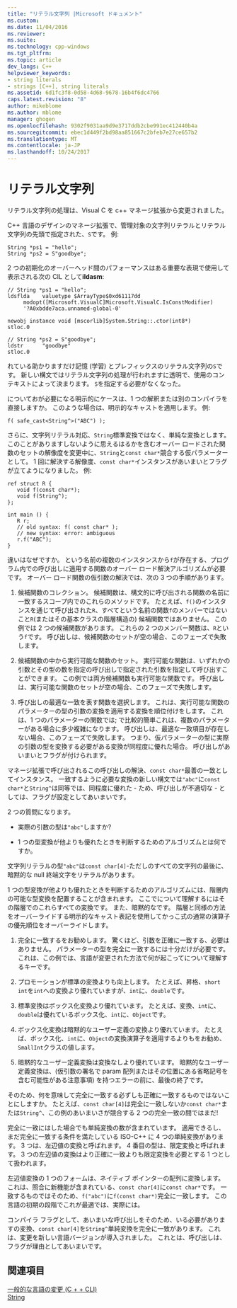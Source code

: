 ```yaml
---
title: "リテラル文字列 |Microsoft ドキュメント"
ms.custom: 
ms.date: 11/04/2016
ms.reviewer: 
ms.suite: 
ms.technology: cpp-windows
ms.tgt_pltfrm: 
ms.topic: article
dev_langs: C++
helpviewer_keywords:
- string literals
- strings [C++], string literals
ms.assetid: 6d1fc3f8-0d58-4d68-9678-16b4f6dc4766
caps.latest.revision: "8"
author: mikeblome
ms.author: mblome
manager: ghogen
ms.openlocfilehash: 9302f9031aa9d9e3717ddb2cbe991ec412440b4a
ms.sourcegitcommit: ebec1d449f2bd98aa851667c2bfeb7e27ce657b2
ms.translationtype: MT
ms.contentlocale: ja-JP
ms.lasthandoff: 10/24/2017
---
```

# <a name="string-literal"></a>リテラル文字列
リテラル文字列の処理は、Visual C を c++ マネージ拡張から変更されました。  
  
 C++ 言語のデザインのマネージ拡張で、管理対象の文字列リテラルとリテラル文字列の先頭で指定された、`S`です。 例:  
  
```  
String *ps1 = "hello";  
String *ps2 = S"goodbye";  
```  
  
 2 つの初期化のオーバーヘッド間のパフォーマンスはある重要な表現で使用して表示される次の CIL として**ildasm**:  
  
```  
// String *ps1 = "hello";  
ldsflda    valuetype $ArrayType$0xd61117dd  
     modopt([Microsoft.VisualC]Microsoft.VisualC.IsConstModifier)   
     '?A0xbdde7aca.unnamed-global-0'  
  
newobj instance void [mscorlib]System.String::.ctor(int8*)  
stloc.0  
  
// String *ps2 = S"goodbye";  
ldstr      "goodbye"  
stloc.0  
```  
  
 れている助かりますだけ記憶 (学習) とプレフィックスのリテラル文字列の`S`です。 新しい構文ではリテラル文字列の処理が行われますに透明で、使用のコンテキストによって決まります。 `S`を指定する必要がなくなった。  
  
 についておが必要になる明示的にケースは、1 つの解釈または別のコンパイラを直接しますか。 このような場合は、明示的なキャストを適用します。 例:  
  
```  
f( safe_cast<String^>("ABC") );  
```  
  
 さらに、文字列リテラル対応、`String`標準変換ではなく、単純な変換とします。 このことがありますしないように思えるはるかを含むオーバー ロードされた関数のセットの解像度を変更中に、`String`と`const char*`競合する仮パラメーターとして。 1 回に解決する解像度、`const char*`インスタンスがあいまいとフラグが立てようになりました。 例:  
  
```  
ref struct R {  
   void f(const char*);  
   void f(String^);  
};  
  
int main () {  
   R r;  
   // old syntax: f( const char* );  
   // new syntax: error: ambiguous  
   r.f("ABC");   
}  
```  
  
 違いはなぜですか。 という名前の複数のインスタンスから`f`が存在する、プログラム内での呼び出しに適用する関数のオーバー ロード解決アルゴリズムが必要です。 オーバー ロード関数の仮引数の解決では、次の 3 つの手順があります。  
  
1.  候補関数のコレクション。 候補関数は、構文的に呼び出される関数の名前に一致するスコープ内でのこれらのメソッドです。 たとえば、`f()`のインスタンスを通じて呼び出された`R`、すべてという名前の関数`f`のメンバーではないこと`R`(またはその基本クラスの階層構造の) 候補関数ではありません。 この例では 2 つの候補関数があります。 これらの 2 つのメンバー関数は、`R`という`f`です。 呼び出しは、候補関数のセットが空の場合、このフェーズで失敗します。  
  
2.  候補関数の中から実行可能な関数のセット。 実行可能な関数は、いずれかの引数とその型の数を指定の呼び出しで指定された引数を指定して呼び出すことができます。 この例では両方候補関数も実行可能な関数です。 呼び出しは、実行可能な関数のセットが空の場合、このフェーズで失敗します。  
  
3.  呼び出しの最適な一致を表す関数を選択します。 これは、実行可能な関数のパラメーターの型の引数の変換を適用する変換を順位付けをします。 これは、1 つのパラメーターの関数では; で比較的簡単これは、複数のパラメーターがある場合に多少複雑になります。 呼び出しは、最適な一致項目が存在しない場合、このフェーズで失敗します。 つまり、仮パラメーターの型に実際の引数の型を変換する必要がある変換が同程度に優れた場合。 呼び出しがあいまいとフラグが付けられます。  
  
 マネージ拡張で呼び出されるこの呼び出しの解決、`const char*`最善の一致としてインスタンス。 一致するように必要な変換の新しい構文では`"abc"`に`const char*`と`String^`は同等では、同程度に優れた - ため、呼び出しが不適切な - としては、フラグが設定としてあいまいです。  
  
 2 つの質問になります。  
  
-   実際の引数の型は`"abc"`しますか?  
  
-   1 つの型変換が他よりも優れたときを判断するためのアルゴリズムとは何ですか。  
  
 文字列リテラルの型`"abc"`は`const char[4]`-ただしのすべての文字列の最後に、暗黙的な null 終端文字をリテラルがあります。  
  
 1 つの型変換が他よりも優れたときを判断するためのアルゴリズムには、階層内の可能な型変換を配置することが含まれます。 ここでについて理解するにはその階層でのこれらすべての変換です。 また、暗黙的なです。 階層と同様の方法をオーバーライドする明示的なキャスト表記を使用してかっこ式の通常の演算子の優先順位をオーバーライドします。  
  
1.  完全に一致するをお勧めします。 驚くほど、引数を正確に一致する、必要はありません。 パラメーターの型を完全に一致するには十分だけが必要です。 これは、この例では、言語が変更された方法で何が起こってについて理解するキーです。  
  
2.  プロモーションが標準の変換よりも向上します。 たとえば、昇格、`short int`を`int`への変換より優れていますが、`int`に、`double`です。  
  
3.  標準変換はボックス化変換より優れています。 たとえば、変換、`int`に、`double`は優れているボックス化、`int`に、`Object`です。  
  
4.  ボックス化変換は暗黙的なユーザー定義の変換より優れています。 たとえば、ボックス化、`int`に、`Object`の変換演算子を適用するよりもをお勧め、`SmallInt`クラスの値します。  
  
5.  暗黙的なユーザー定義変換は変換なしより優れています。 暗黙的なユーザー定義変換は、(仮引数の署名で param 配列またはその位置にある省略記号を含む可能性がある注意事項) を持つエラーの前に、最後の終了です。  
  
 そのため、何を意味して完全に一致する必ずしも正確に一致するものではないことにしますか。 たとえば、`const char[4]`は完全に一致しないか`const char*`または`String^`、この例のあいまいさが競合する 2 つの完全一致の間ではまだ!  
  
 完全に一致にはした場合でも単純変換の数が含まれています。 適用できるし、まだ完全に一致する条件を満たしている ISO-C++ に 4 つの単純変換があります。 3 つは、左辺値の変換と呼ばれます。 4 番目の型は、限定変換と呼ばれます。 3 つの左辺値の変換はより正確に一致よりも限定変換を必要とする 1 つとして扱われます。  
  
 左辺値変換の 1 つのフォームは、ネイティブ ポインターの配列に変換します。 これは、照合に新機能が含まれている、`const char[4]`に`const char*`です。 一致するものではそのため、`f("abc")`に`f(const char*)`完全に一致します。 この言語の初期の段階でこれが最適では、実際には。  
  
 コンパイラ フラグとして、あいまいな呼び出しをそのため、いる必要がありますの変換、`const char[4]`を`String^`単純変換を完全に一致があります。 これは、変更を新しい言語バージョンが導入されました。 これとは、呼び出しは、フラグが理由としてあいまいです。  
  
## <a name="see-also"></a>関連項目  
 [一般的な言語の変更 (C + + CLI)](../dotnet/general-language-changes-cpp-cli.md)   
 [String](../windows/string-cpp-component-extensions.md)